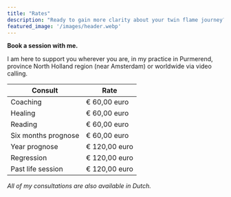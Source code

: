 ```yaml
---
title: "Rates"
description: "Ready to gain more clarity about your twin flame journey?"
featured_image: '/images/header.webp'
---
```


**Book a session with me.**

I am here to support you wherever you are, in my practice in Purmerend, province North Holland region (near Amsterdam) or worldwide via video calling.

| Consult              | Rate |
| -------------------- | -----------------|
| Coaching             | €  60,00 euro    |
| Healing              | €  60,00 euro    |
| Reading              | €  60,00 euro    |
|  Six months prognose | €  60,00 euro    | 
|  Year prognose       | € 120,00 euro    |
| Regression           | € 120,00 euro    |
| Past life session    | € 120,00 euro    |

_All of my consultations are also available in Dutch._

